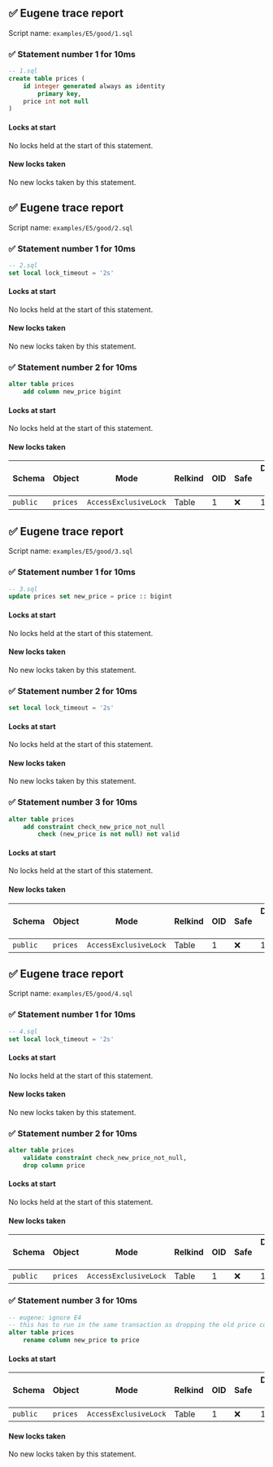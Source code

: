 ## ✅ Eugene trace report

Script name: `examples/E5/good/1.sql`


### ✅ Statement number 1 for 10ms

```sql
-- 1.sql
create table prices (
    id integer generated always as identity
        primary key,
    price int not null
)
```

#### Locks at start

No locks held at the start of this statement.

#### New locks taken

No new locks taken by this statement.


## ✅ Eugene trace report

Script name: `examples/E5/good/2.sql`


### ✅ Statement number 1 for 10ms

```sql
-- 2.sql
set local lock_timeout = '2s'
```

#### Locks at start

No locks held at the start of this statement.

#### New locks taken

No new locks taken by this statement.


### ✅ Statement number 2 for 10ms

```sql
alter table prices
    add column new_price bigint
```

#### Locks at start

No locks held at the start of this statement.

#### New locks taken

| Schema | Object | Mode | Relkind | OID | Safe | Duration held (ms) |
|--------|--------|------|---------|-----|------|--------------------|
| `public` | `prices` | `AccessExclusiveLock` | Table | 1 | ❌ | 10 |


## ✅ Eugene trace report

Script name: `examples/E5/good/3.sql`


### ✅ Statement number 1 for 10ms

```sql
-- 3.sql
update prices set new_price = price :: bigint
```

#### Locks at start

No locks held at the start of this statement.

#### New locks taken

No new locks taken by this statement.


### ✅ Statement number 2 for 10ms

```sql
set local lock_timeout = '2s'
```

#### Locks at start

No locks held at the start of this statement.

#### New locks taken

No new locks taken by this statement.


### ✅ Statement number 3 for 10ms

```sql
alter table prices
    add constraint check_new_price_not_null
        check (new_price is not null) not valid
```

#### Locks at start

No locks held at the start of this statement.

#### New locks taken

| Schema | Object | Mode | Relkind | OID | Safe | Duration held (ms) |
|--------|--------|------|---------|-----|------|--------------------|
| `public` | `prices` | `AccessExclusiveLock` | Table | 1 | ❌ | 10 |


## ✅ Eugene trace report

Script name: `examples/E5/good/4.sql`


### ✅ Statement number 1 for 10ms

```sql
-- 4.sql
set local lock_timeout = '2s'
```

#### Locks at start

No locks held at the start of this statement.

#### New locks taken

No new locks taken by this statement.


### ✅ Statement number 2 for 10ms

```sql
alter table prices
    validate constraint check_new_price_not_null,
    drop column price
```

#### Locks at start

No locks held at the start of this statement.

#### New locks taken

| Schema | Object | Mode | Relkind | OID | Safe | Duration held (ms) |
|--------|--------|------|---------|-----|------|--------------------|
| `public` | `prices` | `AccessExclusiveLock` | Table | 1 | ❌ | 10 |


### ✅ Statement number 3 for 10ms

```sql
-- eugene: ignore E4
-- this has to run in the same transaction as dropping the old price column
alter table prices
    rename column new_price to price
```

#### Locks at start

| Schema | Object | Mode | Relkind | OID | Safe | Duration held (ms) |
|--------|--------|------|---------|-----|------|--------------------|
| `public` | `prices` | `AccessExclusiveLock` | Table | 1 | ❌ | 10 |

#### New locks taken

No new locks taken by this statement.

